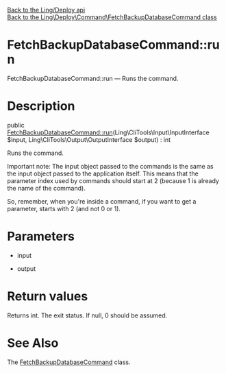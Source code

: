 [Back to the Ling/Deploy api](https://github.com/lingtalfi/Deploy/blob/master/doc/api/Ling/Deploy.md)<br>
[Back to the Ling\Deploy\Command\FetchBackupDatabaseCommand class](https://github.com/lingtalfi/Deploy/blob/master/doc/api/Ling/Deploy/Command/FetchBackupDatabaseCommand.md)


FetchBackupDatabaseCommand::run
================



FetchBackupDatabaseCommand::run — Runs the command.




Description
================


public [FetchBackupDatabaseCommand::run](https://github.com/lingtalfi/Deploy/blob/master/doc/api/Ling/Deploy/Command/FetchBackupDatabaseCommand/run.md)(Ling\CliTools\Input\InputInterface $input, Ling\CliTools\Output\OutputInterface $output) : int




Runs the command.

Important note:
The input object passed to the commands is the same as the input object passed to the application itself.
This means that the parameter index used by commands should start at 2 (because 1 is already the name of the command).

So, remember, when you're inside a command, if you want to get a parameter, starts with 2 (and not 0 or 1).




Parameters
================


- input

    

- output

    


Return values
================

Returns int.
The exit status.
If null, 0 should be assumed.







See Also
================

The [FetchBackupDatabaseCommand](https://github.com/lingtalfi/Deploy/blob/master/doc/api/Ling/Deploy/Command/FetchBackupDatabaseCommand.md) class.



